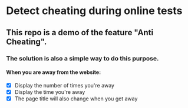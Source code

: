 # Detect cheating during online tests
## This repo is a demo of the feature "Anti Cheating".
### The solution is also a simple way to do this purpose.
#### When you are away from the website:
+ [x] Display the number of times you're away
+ [x] Display the time you're away
+ [x] The page title will also change when you get away
